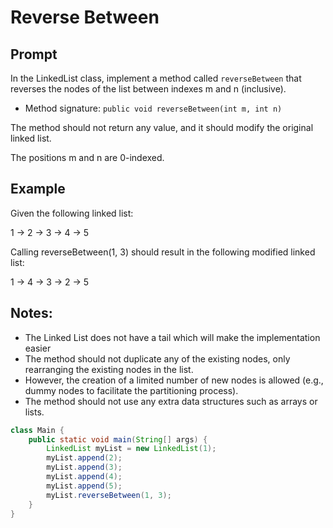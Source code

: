 # Reverse Between

## Prompt

In the LinkedList class, implement a method called `reverseBetween` that reverses the nodes of the list between indexes
m and n (inclusive).

- Method signature: `public void reverseBetween(int m, int n)`

The method should not return any value, and it should modify the original linked list.

The positions m and n are 0-indexed.

## Example

Given the following linked list:

1 -> 2 -> 3 -> 4 -> 5

Calling reverseBetween(1, 3) should result in the following modified linked list:

1 -> 4 -> 3 -> 2 -> 5

## Notes:

- The Linked List does not have a tail which will make the implementation easier
- The method should not duplicate any of the existing nodes, only rearranging the existing nodes in the list.
- However, the creation of a limited number of new nodes is allowed (e.g., dummy nodes to facilitate the partitioning
  process).
- The method should not use any extra data structures such as arrays or lists.

```java
class Main {
    public static void main(String[] args) {
        LinkedList myList = new LinkedList(1);
        myList.append(2);
        myList.append(3);
        myList.append(4);
        myList.append(5);
        myList.reverseBetween(1, 3);
    }
}
```